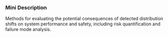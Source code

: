 ### Mini Description

Methods for evaluating the potential consequences of detected distribution shifts on system performance and safety, including risk quantification and failure mode analysis.

